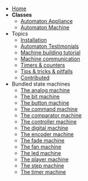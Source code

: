 * [Home](.)  
* **Classes**
  * [Automaton Appliance](Automaton-Appliance-class)  
  * [Automaton Machine](Automaton-Machine-class)  
* Topics
  * [Installation](Installation)  
  * [Automaton Testimonials](Automaton-Testimonials)  
  * [Machine building tutorial](Machine-building-tutorial)  
  * [Machine communication](Machine-communication)  
  * [Timers & counters](Timers-&-Counters)  
  * [Tips & tricks & pitfalls](Tips-&-tricks-&-pitfalls)
  * [Contributed](Contributed)
* Bundled state machines
  * [The analog machine](The-analog-machine)  
  * [The bit machine](The-bit-machine)  
  * [The button machine](The-button-machine)  
  * [The command machine](The-command-machine)  
  * [The comparator machine](The-comparator-machine)  
  * [The controller machine](The-controller-machine)  
  * [The digital machine](The-digital-machine)  
  * [The encoder machine](The-encoder-machine)  
  * [The fade machine](The-fade-machine)  
  * [The fan machine](The-fan-machine)  
  * [The led machine](The-led-machine)  
  * [The player machine](The-player-machine)  
  * [The step machine](The-step-machine)  
  * [The timer machine](The-timer-machine)  

